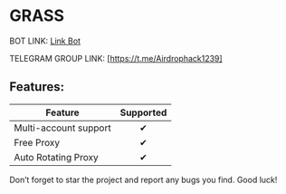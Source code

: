 # GRASS

BOT LINK: [Link Bot](https://app.getgrass.io/register/?referralCode=HjzcNZ3A-X4w4Pm)

TELEGRAM GROUP LINK: [https://t.me/Airdrophack1239] 

## Features:
| Feature                        | Supported |
|--------------------------------|:---------:|
| Multi-account support          |     ✔     |
| Free Proxy            |     ✔     |
| Auto Rotating Proxy              |     ✔     |

Don’t forget to star the project and report any bugs you find. Good luck!
